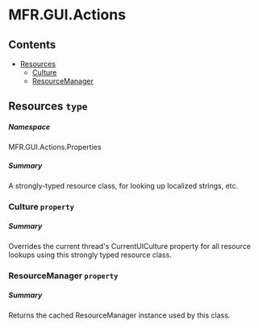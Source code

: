<a name='assembly'></a>
# MFR.GUI.Actions

## Contents

- [Resources](#T-MFR.GUI.Actions-Properties-Resources 'MFR.GUI.Actions.Properties.Resources')
  - [Culture](#P-MFR.GUI.Actions-Properties-Resources-Culture 'MFR.GUI.Actions.Properties.Resources.Culture')
  - [ResourceManager](#P-MFR.GUI.Actions-Properties-Resources-ResourceManager 'MFR.GUI.Actions.Properties.Resources.ResourceManager')

<a name='T-MFR.GUI.Actions-Properties-Resources'></a>
## Resources `type`

##### Namespace

MFR.GUI.Actions.Properties

##### Summary

A strongly-typed resource class, for looking up localized strings, etc.

<a name='P-MFR.GUI.Actions-Properties-Resources-Culture'></a>
### Culture `property`

##### Summary

Overrides the current thread's CurrentUICulture property for all
  resource lookups using this strongly typed resource class.

<a name='P-MFR.GUI.Actions-Properties-Resources-ResourceManager'></a>
### ResourceManager `property`

##### Summary

Returns the cached ResourceManager instance used by this class.
